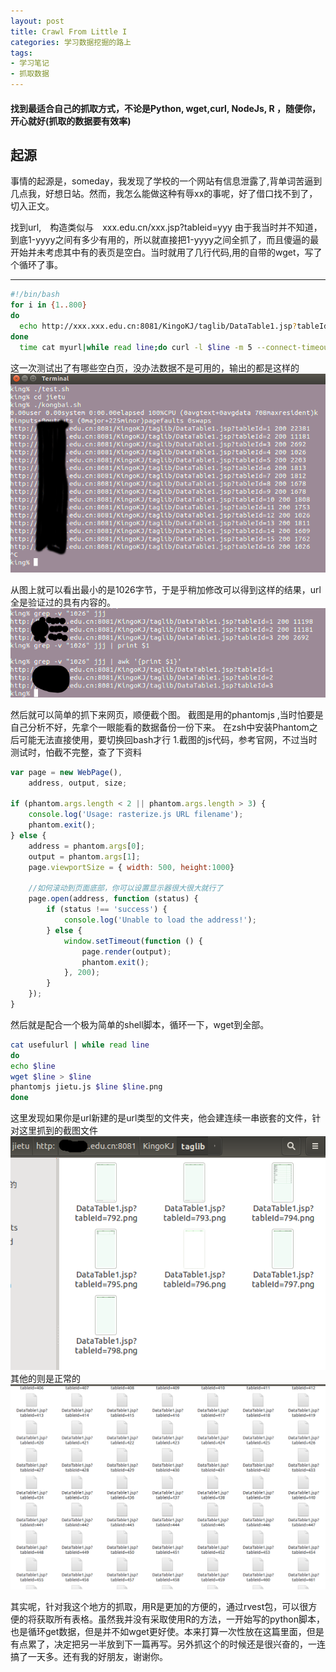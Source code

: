 ```yaml
---
layout: post
title: Crawl From Little I
categories: 学习数据挖掘的路上
tags: 
- 学习笔记 
- 抓取数据
---
```


#### 找到最适合自己的抓取方式，不论是Python, wget,curl, NodeJs, R ，随便你，开心就好(抓取的数据要有效率)

## 起源
 事情的起源是，someday，我发现了学校的一个网站有信息泄露了,背单词苦逼到几点我，好想日站。然而，我怎么能做这种有辱xx的事呢，好了借口找不到了，切入正文。
 
 找到url,　构造类似与　xxx.edu.cn/xxx.jsp?tableid=yyy
 由于我当时并不知道，到底1-yyyy之间有多少有用的，所以就直接把1-yyyy之间全抓了，而且傻逼的最开始并未考虑其中有的表页是空白。当时就用了几行代码,用的自带的wget，写了个循环了事。

---


```bash
#!/bin/bash
for i in {1..800}
do
  echo http://xxx.xxx.edu.cn:8081/KingoKJ/taglib/DataTable1.jsp?tableId=$i >>myurl
done
  time cat myurl|while read line;do curl -l $line -m 5 --connect-timeout 5 -o /dev/null -s -w "$line "%{http_code}" "%{size_download}"\n" >>kb_TEST ; done
```

这一次测试出了有哪些空白页，没办法数据不是可用的，输出的都是这样的
![img](/images//crawl/1.png)

从图上就可以看出最小的是1026字节，于是乎稍加修改可以得到这样的结果，url全是验证过的具有内容的。
![img1](/images//crawl/2.png)

然后就可以简单的抓下来网页，顺便截个图。
截图是用的phantomjs ,当时怕要是自己分析不好，先拿个一眼能看的数据备份一份下来。
在zsh中安装Phantom之后可能无法直接使用，要切换回bash才行
1.截图的js代码，参考官网，不过当时测试时，怕截不完整，查了下资料

```js
var page = new WebPage(),
    address, output, size;
 
if (phantom.args.length < 2 || phantom.args.length > 3) {
    console.log('Usage: rasterize.js URL filename');
    phantom.exit();
} else {
    address = phantom.args[0];
    output = phantom.args[1];
    page.viewportSize = { width: 500, height:1000}
    	
    //如何滚动到页面底部，你可以设置显示器很大很大就行了
    page.open(address, function (status) {
        if (status !== 'success') {
            console.log('Unable to load the address!');
        } else {
            window.setTimeout(function () {
                page.render(output);
                phantom.exit();
            }, 200);
        }
    });
}

```

然后就是配合一个极为简单的shell脚本，循环一下，wget到全部。

```bash
cat usefulurl | while read line
do 
echo $line 
wget $line > $line
phantomjs jietu.js $line $line.png
done
```

这里发现如果你是url新建的是url类型的文件夹，他会建连续一串嵌套的文件，针对这里抓到的截图文件
![img3](/images//crawl/3.png)
其他的则是正常的
![img4](/images//crawl/4.png)

其实呢，针对我这个地方的抓取，用R是更加的方便的，通过rvest包，可以很方便的将获取所有表格。虽然我并没有采取使用R的方法，一开始写的python脚本，也是循环get数据，但是并不如wget更好使。本来打算一次性放在这篇里面，但是有点累了，决定把另一半放到下一篇再写。另外抓这个的时候还是很兴奋的，一连搞了一天多。还有我的好朋友，谢谢你。
